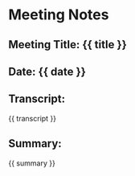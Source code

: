 # Meeting Notes

## Meeting Title: {{ title }}

## Date: {{ date }}

## Transcript:
{{ transcript }}

## Summary:
{{ summary }}
